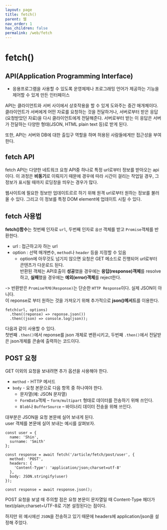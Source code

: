 ```yaml
---
layout: page
title: fetch()
parent: 웹
nav_order: 1
has_children: false
permalink: /web/fetch
---
```


# fetch()

## API(Application Programming Interface)

- 응용프로그램을 사용할 수 있도록 운영체제나 프로그래밍 언어가 제공하는 기능을 제어할 수 있게 만든 인터페이스

API는 클라이언트와 서버 사이에서 상호작용을 할 수 있게 도와주는 중간 매개체이다.  
클라이언트가 서버에게 어떤 자료를 요청하는 것을 전달하거나, 서버로부터 받은 응답(요청받았던 자료)을 다시 클라이언트에게 전달해준다. 서버로부터 받는 이 응답은 서버가 전달하는 다양한 형태(JSON, HTML plain text 등)로 받게 된다.

또한, API는 서버와 DB에 대한 출입구 역할을 하며 허용된 사람들에게만 접근성을 부여한다.

## fetch API

fetch API는 다양한 네트워크 요청 API중 하나로 특정 url로부터 정보를 받아오는 api이다. 이 과정은 **비동기**로 이뤄지기 때문에 경우에 따라 시간이 걸리는 작업일 경우, 그 정보가 표시될 때까지 로딩창을 띄우는 경우가 많다.

웹사이트에 필요한 정보만 업데이트르르 하기 위해 원격 url로부터 원하는 정보를 불러올 수 있다. 그리고 이 정보를 특정 DOM element에 업데이트 시킬 수 있다.

## fetch 사용법

**fetch()함수**는 첫번째 인자로 `url`, 두번째 인자로 `옵션` 객체를 받고 `Promise`객체를 반환한다.  
- url : 접근하고자 하는 url
- option : 선택 매개변수, `method`나 `header` 등을 지정할 수 있음
  - option에 아무것도 넘기지 않으면 요청은 GET 메소드로 진행되어 url로부터 콘텐츠가 다운로드 된다.  
반환된 객체는 API호출이 **성공**했을 경우에는 **응답(response)객체**를 resolve하고, **실패**했을 경우에는 **예외(error)객체**를 reject한다.

-> 반환받은 `Promise객체(Response)`는 단순한 `HTTP Response`이다. 실제 JSON이 아니다.  
이 reponse로 부터 원하는 것을 가져오기 위해 추가적으로 **json()메서드**를 이용한다.


```
fetch(url, options)
  .then((reponse) => reponse.json())
  .then((json) => console.log(json));
```

다음과 같이 사용할 수 있다.  
첫번째 `.then()`에서 reponse를 json 개체로 변환시키고, 두번째 `.then()`에서 전달받은 json개체를 콘솔에 출력하는 코드이다.

## POST 요청

GET 이외의 요청을 보내려면 추가 옵션을 사용해야 한다.

- `method` - HTTP 메서드
- `body` - 요청 본문으로 다음 항목 중 하나여야 한다.
  - 문자열(예: JSON 문자열)
  - `FormData`객체 – `form/multipart` 형태로 데이터를 전송하기 위해 쓰인다.
  - `Blob`나 `BufferSource` – 바이너리 데이터 전송을 위해 쓰인다.

대부분은 JSON을 요청 본문에 실어 보내게 된다.  
user 객체를 본문에 실어 보내는 예시를 살펴보자.

```
const user = {
  name: 'Shin',
  surname: 'Smith'
};

const response = await fetch('/article/fetch/post/user', {
  method: 'POST',
  headers: {
    'Content-Type': 'application/json;charset=utf-8'
  },
  body: JSON.stringify(user)
});

const response = await response.json();
```

POST 요청을 보낼 때 주의할 점은 요청 본문이 문자열일 때 Content-Type 헤더가 text/plain;charset=UTF-8로 기본 설정된다는 점이다.

하지만 위 예시에선 `JSON`을 전송하고 있기 때문에 headers에 application/json을 설정해 주었다.
